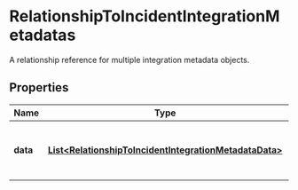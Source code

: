 

# RelationshipToIncidentIntegrationMetadatas

A relationship reference for multiple integration metadata objects.
## Properties

Name | Type | Description | Notes
------------ | ------------- | ------------- | -------------
**data** | [**List&lt;RelationshipToIncidentIntegrationMetadataData&gt;**](RelationshipToIncidentIntegrationMetadataData.md) | The integration metadata relationship array | 



